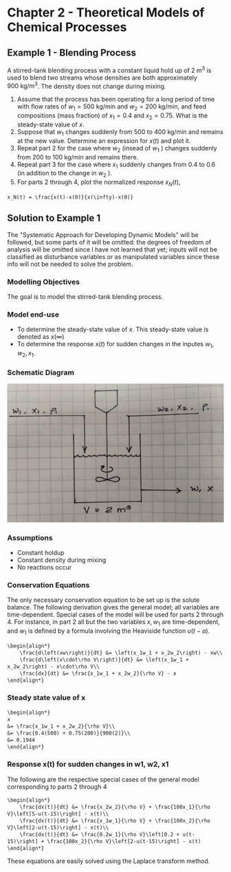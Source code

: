 # Chapter 2 - Theoretical Models of Chemical Processes

## Example 1 - Blending Process

A stirred-tank blending process with a constant liquid hold up of $`2~\text{m}^3`$ is used to blend two streams whose densities are both approximately $`900~\text{kg/m}^3`$. The density does not change during mixing.

1. Assume that the process has been operating for a long period of time with flow rates of $`w_1 = 500~\text{kg/min}`$ and $`w_2 = 200~\text{kg/min},`$ and feed compositions (mass fraction) of $`x_1 = 0.4`$ and $`x_2 = 0.75.`$ What is the steady-state value of $`x.`$
2. Suppose that $`w_1`$ changes suddenly from $`500`$ to $`400~\text{kg/min}`$ and remains at the new value. Determine an expression for $`x(t)`$ and plot it.
3. Repeat part 2 for the case where $`w_2`$ (insead of $`w_1`$ ) changes suddenly from $`200`$ to $`100~\text{kg/min}`$ and remains there.
4. Repeat part 3 for the case where $`x_1`$ suddenly changes from $`0.4`$ to $`0.6`$ (in addition to the change in $`w_2`$ ).
5. For parts 2 through 4, plot the normalized response $`x_N(t),`$

```katex
x_N(t) = \frac{x(t)-x(0)}{x(\infty)-x(0)}
```

## Solution to Example 1

The "Systematic Approach for Developing Dynamic Models" will be followed, but some parts of it will be omitted: the degrees of freedom of analysis will be omitted since I have not learned that yet; inputs will not be classified as disturbance variables or as manipulated variables since these info will not be needed to solve the problem.

### Modelling Objectives

The goal is to model the stirred-tank blending process.

### Model end-use

- To determine the steady-state value of $`x.`$ This steady-state value is denoted as $`x(\infty)`$
- To determine the response $`x(t)`$ for sudden changes in the inputes $`w_1, w_2, x_1.`$

### Schematic Diagram

![Prob1-Schematic](images/IMG_20220827_120101.jpg)

### Assumptions

- Constant holdup
- Constant density during mixing
- No reactions occur

### Conservation Equations

The only necessary conservation equation to be set up is the solute balance. The following derivation gives the general model; all variables are time-dependent. Special cases of the model will be used for parts 2 through 4. For instance, in part 2 all but the two variables $`x, w_1`$ are time-dependent, and $`w_1`$ is defined by a formula involving the Heaviside function $`u(t-a)`$.

```katex
\begin{align*}
    \frac{d\left(xw\right)}{dt} &= \left(x_1w_1 + x_2w_2\right) - xw\\
    \frac{d\left(x\cdot\rho V\right)}{dt} &= \left(x_1w_1 + x_2w_2\right) - x\cdot\rho V\\
    \frac{dx}{dt} &= \frac{x_1w_1 + x_2w_2}{\rho V} - x
\end{align*}
```

### Steady state value of x

```katex
\begin{align*}
x
&= \frac{x_1w_1 + x_2w_2}{\rho V}\\
&= \frac{0.4(500) + 0.75(200)}{900(2)}\\
&= 0.1944
\end{align*}
```

### Response x(t) for sudden changes in w1, w2, x1

The following are the respective special cases of the general model corresponding to parts 2 through 4

```katex
\begin{align*}
    \frac{dx(t)}{dt} &= \frac{x_2w_2}{\rho V} + \frac{100x_1}{\rho V}\left[5-u(t-15)\right] - x(t)\\
    \frac{dx(t)}{dt} &= \frac{x_1w_1}{\rho V} + \frac{100x_2}{\rho V}\left[2-u(t-15)\right] - x(t)\\
    \frac{dx(t)}{dt} &= \frac{0.2w_1}{\rho V}\left[0.2 + u(t-15)\right] + \frac{100x_2}{\rho V}\left[2-u(t-15)\right] - x(t)
\end{align*}
```

These equations are easily solved using the Laplace transform method.
